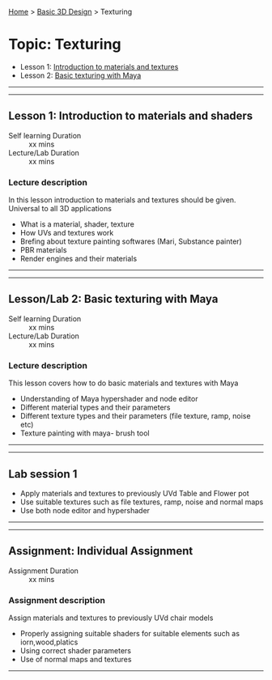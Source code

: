 [Home](../index.md) > [Basic 3D Design](./basic-3D-design-module.md) > Texturing

# Topic: Texturing

* Lesson 1: [Introduction to materials and textures](#lesson-1)
* Lesson 2: [Basic texturing with Maya](#lesson-2)

---
---

## Lesson 1: Introduction to materials and shaders

<dl>
<dt>Self learning Duration</dt>
<dd>xx mins</dd>
<dt>Lecture/Lab Duration</dt>
<dd>xx mins</dd>
</dl>

### Lecture description

In this lesson introduction to materials and textures should be given. Universal to all 3D applications

* What is a material, shader, texture
* How UVs and textures work
* Brefing about texture painting softwares (Mari, Substance painter)
* PBR materials
* Render engines and their materials


---

---

## Lesson/Lab 2: Basic texturing with Maya

<dl>
<dt>Self learning Duration</dt>
<dd>xx mins</dd>
<dt>Lecture/Lab Duration</dt>
<dd>xx mins</dd>
</dl>


### Lecture description

This lesson covers how to do basic materials and textures with Maya

* Understanding of Maya hypershader and node editor
* Different material types and their parameters
* Different texture types and their parameters (file texture, ramp, noise etc)
* Texture painting with maya- brush tool

---
---

## Lab session 1

* Apply materials and textures to previously UVd Table and Flower pot
* Use suitable textures such as file textures, ramp, noise and normal maps
* Use both node editor and hypershader
---

---
## Assignment: Individual Assignment

<dl>
<dt>Assignment Duration</dt>
<dd>xx mins</dd>
</dl>

### Assignment description

Assign materials and textures to previously UVd chair models

* Properly assigning suitable shaders for suitable elements such as iorn,wood,platics
* Using correct shader parameters
* Use of normal maps and textures

---